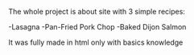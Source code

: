 The whole project is about site with 3 simple recipes:

-Lasagna
-Pan-Fried Pork Chop
-Baked Dijon Salmon

It was fully made in html only with basics knowledge